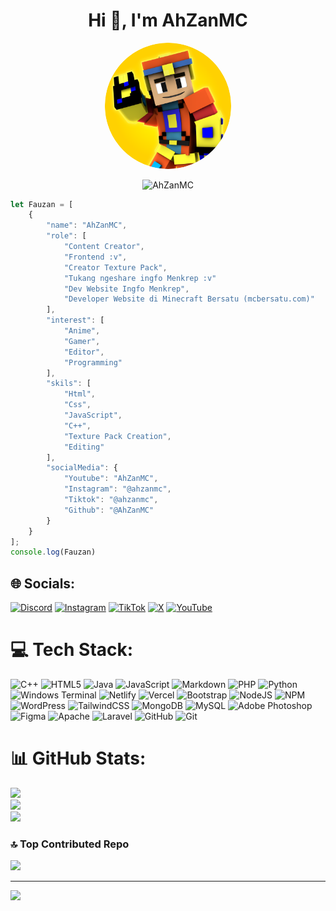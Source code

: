 <h1 align="center">Hi 👋, I'm AhZanMC</h1>
<p align="center">
     <a href="👋 Hi, I’m @AhZanMC">
       <img src="https://github.com/AhZanMC/AhZanMC/blob/main/Profile.png" width="40%" height="40%" style="border-radius: 100%;">
     </a>
</p>

<p align="center"> <img src="https://komarev.com/ghpvc/?username=AhZanMC" alt="AhZanMC" /></p>

```javascript
let Fauzan = [
    {
        "name": "AhZanMC",
        "role": [
            "Content Creator",
            "Frontend :v",
            "Creator Texture Pack",
            "Tukang ngeshare ingfo Menkrep :v"
            "Dev Website Ingfo Menkrep",
            "Developer Website di Minecraft Bersatu (mcbersatu.com)"
        ],
        "interest": [
            "Anime",
            "Gamer",
            "Editor",
            "Programming"
        ],
        "skils": [
            "Html",
            "Css",
            "JavaScript",
            "C++",
            "Texture Pack Creation",
            "Editing"
        ],
        "socialMedia": {
            "Youtube": "AhZanMC",
            "Instagram": "@ahzanmc",
            "Tiktok": "@ahzanmc",
            "Github": "@AhZanMC"
        }
    }
];
console.log(Fauzan)
```

## 🌐 Socials:
[![Discord](https://img.shields.io/badge/Discord-%237289DA.svg?logo=discord&logoColor=white)](https://dsc.gg/temanfauzan) [![Instagram](https://img.shields.io/badge/Instagram-%23E4405F.svg?logo=Instagram&logoColor=white)](https://instagram.com/ahzanmc) [![TikTok](https://img.shields.io/badge/TikTok-%23000000.svg?logo=TikTok&logoColor=white)](https://tiktok.com/@ahzanmc) [![X](https://img.shields.io/badge/X-black.svg?logo=X&logoColor=white)](https://x.com/ahzanmc) [![YouTube](https://img.shields.io/badge/YouTube-%23FF0000.svg?logo=YouTube&logoColor=white)](https://youtube.com/@UCwPdhFKiiEffRqg6IzPfz0g) 

# 💻 Tech Stack:
![C++](https://img.shields.io/badge/c++-%2300599C.svg?style=for-the-badge&logo=c%2B%2B&logoColor=white) ![HTML5](https://img.shields.io/badge/html5-%23E34F26.svg?style=for-the-badge&logo=html5&logoColor=white) ![Java](https://img.shields.io/badge/java-%23ED8B00.svg?style=for-the-badge&logo=openjdk&logoColor=white) ![JavaScript](https://img.shields.io/badge/javascript-%23323330.svg?style=for-the-badge&logo=javascript&logoColor=%23F7DF1E) ![Markdown](https://img.shields.io/badge/markdown-%23000000.svg?style=for-the-badge&logo=markdown&logoColor=white) ![PHP](https://img.shields.io/badge/php-%23777BB4.svg?style=for-the-badge&logo=php&logoColor=white) ![Python](https://img.shields.io/badge/python-3670A0?style=for-the-badge&logo=python&logoColor=ffdd54) ![Windows Terminal](https://img.shields.io/badge/Windows%20Terminal-%234D4D4D.svg?style=for-the-badge&logo=windows-terminal&logoColor=white) ![Netlify](https://img.shields.io/badge/netlify-%23000000.svg?style=for-the-badge&logo=netlify&logoColor=#00C7B7) ![Vercel](https://img.shields.io/badge/vercel-%23000000.svg?style=for-the-badge&logo=vercel&logoColor=white) ![Bootstrap](https://img.shields.io/badge/bootstrap-%238511FA.svg?style=for-the-badge&logo=bootstrap&logoColor=white) ![NodeJS](https://img.shields.io/badge/node.js-6DA55F?style=for-the-badge&logo=node.js&logoColor=white) ![NPM](https://img.shields.io/badge/NPM-%23CB3837.svg?style=for-the-badge&logo=npm&logoColor=white) ![WordPress](https://img.shields.io/badge/WordPress-%23117AC9.svg?style=for-the-badge&logo=WordPress&logoColor=white) ![TailwindCSS](https://img.shields.io/badge/tailwindcss-%2338B2AC.svg?style=for-the-badge&logo=tailwind-css&logoColor=white) ![MongoDB](https://img.shields.io/badge/MongoDB-%234ea94b.svg?style=for-the-badge&logo=mongodb&logoColor=white) ![MySQL](https://img.shields.io/badge/mysql-4479A1.svg?style=for-the-badge&logo=mysql&logoColor=white) ![Adobe Photoshop](https://img.shields.io/badge/adobe%20photoshop-%2331A8FF.svg?style=for-the-badge&logo=adobe%20photoshop&logoColor=white) ![Figma](https://img.shields.io/badge/figma-%23F24E1E.svg?style=for-the-badge&logo=figma&logoColor=white) ![Apache](https://img.shields.io/badge/apache-%23D42029.svg?style=for-the-badge&logo=apache&logoColor=white) ![Laravel](https://img.shields.io/badge/laravel-%23FF2D20.svg?style=for-the-badge&logo=laravel&logoColor=white) ![GitHub](https://img.shields.io/badge/github-%23121011.svg?style=for-the-badge&logo=github&logoColor=white) ![Git](https://img.shields.io/badge/git-%23F05033.svg?style=for-the-badge&logo=git&logoColor=white)
# 📊 GitHub Stats:
![](https://github-readme-stats.vercel.app/api?username=AhZanMC&theme=dark&hide_border=false&include_all_commits=true&count_private=true)<br/>
![](https://github-readme-streak-stats.herokuapp.com/?user=AhZanMC&theme=dark&hide_border=false)<br/>
![](https://github-readme-stats.vercel.app/api/top-langs/?username=AhZanMC&theme=dark&hide_border=false&include_all_commits=true&count_private=true&layout=compact)

### 🔝 Top Contributed Repo
![](https://github-contributor-stats.vercel.app/api?username=AhZanMC&limit=5&theme=dark&combine_all_yearly_contributions=true)

---
[![](https://visitcount.itsvg.in/api?id=AhZanMC&icon=0&color=0)](https://visitcount.itsvg.in)

